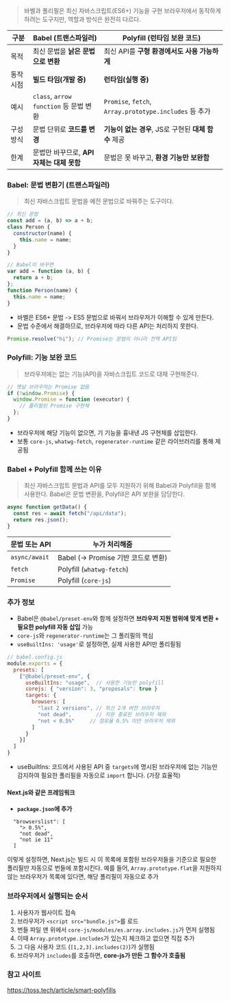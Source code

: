 > 바벨과 폴리필은 최신 자바스크립트(ES6+) 기능을 구현 브라우저에서 동작하게 하려는 도구지만, 역할과 방식은 완전히 다르다.

|구분|Babel (트랜스파일러)|Polyfill (런타임 보완 코드)|
|---|---|---|
|목적|최신 문법을 **낡은 문법으로 변환**|최신 API를 **구형 환경에서도 사용 가능하게**|
|동작 시점|**빌드 타임(개발 중)**|**런타임(실행 중)**|
|예시|`class`, `arrow function` 등 문법 변환|`Promise`, `fetch`, `Array.prototype.includes` 등 추가|
|구성 방식|문법 단위로 **코드를 변경**|**기능이 없는 경우**, JS로 구현된 **대체 함수** 제공|
|한계|문법만 바꾸므로, **API 자체는 대체 못함**|문법은 못 바꾸고, **환경 기능만 보완함**|
### Babel: 문법 변환기 (트랜스파일러)

> 최신 자바스크립트 문법을 예전 문법으로 바꿔주는 도구이다.

``` js
// 최신 문법
const add = (a, b) => a + b;
class Person {
  constructor(name) {
    this.name = name;
  }
}

// Babel이 바꾸면
var add = function (a, b) {
  return a + b;
};
function Person(name) {
  this.name = name;
}

```

- 바벨은 ES6+ 문법 -> ES5 문법으로 바꿔서 브라우저가 이해할 수 있게 만든다.
- 문법 수준에서 해결하므로, 브라우저에 따라 다른 API는 처리하지 못한다.

``` js
Promise.resolve("hi"); // Promise는 문법이 아니라 전역 API임

```

### Polyfill: 기능 보완 코드

> 브라우저에는 없는 기능(API)을 자바스크립트 코드로 대채 구현해준다.

``` js
// 옛날 브라우저는 Promise 없음
if (!window.Promise) {
  window.Promise = function (executor) {
    // 폴리필된 Promise 구현체
  };
}

```

- 브라우저에 해당 기능이 없으면, 기 기능을 흉내낸 JS 구현체를 삽입한다.
- 보통 `core-js`, `whatwg-fetch`, `regenerator-runtime` 같은 라이브러리를 통해 제공됨

### Babel + Polyfill 함께 쓰는 이유

> 최신 자바스크립트 문법과 API를 모두 지원하기 위해 Babel과 Polyfill을 함께 사용한다.
> Babel은 문법 변환을, Polyfill은 API 보완을 담당한다.

``` js
async function getData() {
  const res = await fetch("/api/data");
  return res.json();
}
```

|문법 또는 API|누가 처리해줌|
|---|---|
|`async/await`|Babel (→ Promise 기반 코드로 변환)|
|`fetch`|Polyfill (`whatwg-fetch`)|
|`Promise`|Polyfill (`core-js`)|

###  추가 정보 

- Babel은 `@babel/preset-env`와 함께 설정하면 **브라우저 지원 범위에 맞게 변환 + 필요한 polyfill 자동 삽입** 가능
- `core-js`와 `regenerator-runtime`는 그 폴리필의 핵심
- `useBuiltIns: 'usage'`로 설정하면, 실제 사용한 API만 폴리필됨

``` js
// babel.config.js
module.exports = {
  presets: [
    ["@babel/preset-env", {
      useBuiltIns: "usage",  // 사용한 기능만 polyfill
      corejs: { "version": 3, "proposals": true }
      targets: {
        browsers: [
          "last 2 versions", // 최신 2개 버전 브라우저
          "not dead",        // 지원 종료된 브라우저 제외
          "not < 0.5%"     // 점유율 0.5% 미만 브라우저 제외
        ]
      }
    }]
  ]
}

```

- useBuiltIns: 코드에서 사용된 API 중 `targets`에 명시된 브라우저에 없는 기능만 감지하여 필요한 폴리필을 자동으로 `import` 합니다. (가장 효율적)

#### Next.js와 같은 프레임워크

- **`package.json`에 추가**

```  
  "browserslist": [
    "> 0.5%",
    "not dead",
    "not ie 11"
  ]
```

이렇게 설정하면, Next.js는 빌드 시 이 목록에 포함된 브라우저들을 기준으로 필요한 폴리필만 자동으로 번들에 포함시킨다. 예를 들어, `Array.prototype.flat`을 지원하지 않는 브라우저가 목록에 있다면, 해당 폴리필이 자동으로 추가
### 브라우저에서 실행되는 순서

1. 사용자가 웹사이트 접속
2. 브라우저가 `<script src="bundle.js">`를 로드
3. 번들 파일 맨 위에서 `core-js/modules/es.array.includes.js`가 먼저 실행됨
4. 이때 `Array.prototype.includes`가 있는지 체크하고 없으면 직접 추가
5. 그 다음 사용자 코드 (`[1,2,3].includes(2)`)가 실행됨
6. 브라우저가 `includes`를 호출하면, **core-js가 만든 그 함수가 호출됨**

### 참고 사이트
https://toss.tech/article/smart-polyfills